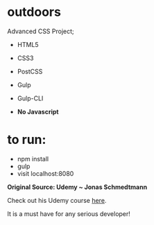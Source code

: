 # outdoors
Advanced CSS Project; 
+ HTML5
+ CSS3
+ PostCSS
+ Gulp
+ Gulp-CLI

+ **No Javascript**
# to run: 
+ npm install
+ gulp
+ visit localhost:8080

**Original Source: Udemy ~ Jonas Schmedtmann**

Check out his Udemy course [here](https://www.udemy.com/advanced-css-and-sass/learn/v4/content "With a Title"). 

It is a must have for any serious developer!  

